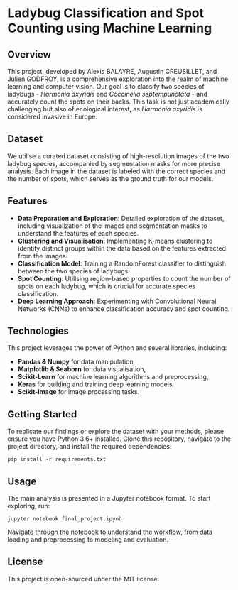 # Ladybug Classification and Spot Counting using Machine Learning

## Overview

This project, developed by Alexis BALAYRE, Augustin CREUSILLET, and Julien GODFROY, is a comprehensive exploration into the realm of machine learning and computer vision. Our goal is to classify two species of ladybugs - _Harmonia axyridis_ and _Coccinella septempunctata_ - and accurately count the spots on their backs. This task is not just academically challenging but also of ecological interest, as _Harmonia axyridis_ is considered invasive in Europe.

## Dataset

We utilise a curated dataset consisting of high-resolution images of the two ladybug species, accompanied by segmentation masks for more precise analysis. Each image in the dataset is labeled with the correct species and the number of spots, which serves as the ground truth for our models.

## Features

- **Data Preparation and Exploration**: Detailed exploration of the dataset, including visualization of the images and segmentation masks to understand the features of each species.
- **Clustering and Visualisation**: Implementing K-means clustering to identify distinct groups within the data based on the features extracted from the images.
- **Classification Model**: Training a RandomForest classifier to distinguish between the two species of ladybugs.
- **Spot Counting**: Utilising region-based properties to count the number of spots on each ladybug, which is crucial for accurate species classification.
- **Deep Learning Approach**: Experimenting with Convolutional Neural Networks (CNNs) to enhance classification accuracy and spot counting.

## Technologies

This project leverages the power of Python and several libraries, including:

- **Pandas & Numpy** for data manipulation,
- **Matplotlib & Seaborn** for data visualisation,
- **Scikit-Learn** for machine learning algorithms and preprocessing,
- **Keras** for building and training deep learning models,
- **Scikit-Image** for image processing tasks.

## Getting Started

To replicate our findings or explore the dataset with your methods, please ensure you have Python 3.6+ installed. Clone this repository, navigate to the project directory, and install the required dependencies:

```
pip install -r requirements.txt
```

## Usage

The main analysis is presented in a Jupyter notebook format. To start exploring, run:

```
jupyter notebook final_project.ipynb
```

Navigate through the notebook to understand the workflow, from data loading and preprocessing to modeling and evaluation.

## License

This project is open-sourced under the MIT license.
